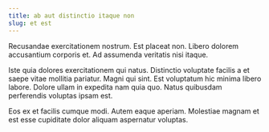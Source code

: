 ```yaml
---
title: ab aut distinctio itaque non
slug: et est
---
```


Recusandae exercitationem nostrum. Est placeat non. Libero dolorem accusantium corporis et. Ad assumenda veritatis nisi itaque.

Iste quia dolores exercitationem qui natus. Distinctio voluptate facilis a et saepe vitae mollitia pariatur. Magni qui sint. Est voluptatum hic minima libero labore. Dolore ullam in expedita nam quia quo. Natus quibusdam perferendis voluptas ipsam est.

Eos ex et facilis cumque modi. Autem eaque aperiam. Molestiae magnam et est esse cupiditate dolor aliquam aspernatur voluptas.
